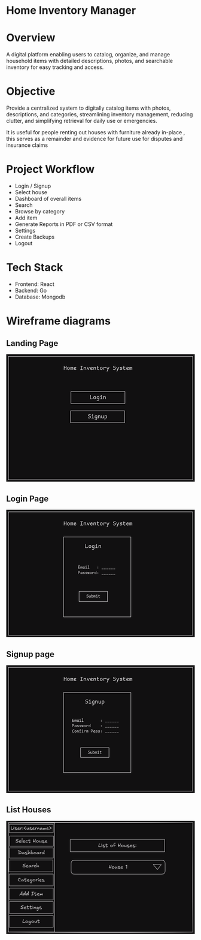 # Home Inventory Manager

# Overview

A digital platform enabling users to catalog, organize, and manage household items with detailed descriptions, photos, and searchable inventory for easy tracking and access.

# Objective

Provide a centralized system to digitally catalog items with photos, descriptions, and categories, streamlining inventory management, reducing clutter, and simplifying retrieval for daily use or emergencies.

It is useful for people renting out houses with furniture already in-place , this serves as a remainder and evidence for future use for disputes and insurance claims

# Project Workflow

- Login / Signup
- Select house
- Dashboard of overall items
- Search
- Browse by category
- Add item
- Generate Reports in PDF or CSV format
- Settings
- Create Backups
- Logout

# Tech Stack

- Frontend: React
- Backend: Go
- Database: Mongodb

# Wireframe diagrams

## Landing Page
![a](./readme_images/landing_page.png)
## Login Page
![a](./readme_images/login_page.png)
## Signup page
![a](./readme_images/signup_page.png)
## List Houses
![a](./readme_images/list_houses.png)
